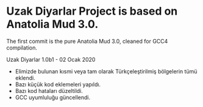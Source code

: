 # Uzak Diyarlar Project is based on Anatolia Mud 3.0.

The first commit is the pure Anatolia Mud 3.0, cleaned for GCC4 compilation.

Uzak Diyarlar 1.0b1 - 02 Ocak 2020
- Elimizde bulunan kısmi veya tam olarak Türkçeleştirilmiş bölgelerin tümü eklendi.
- Bazı küçük kod eklemeleri yapıldı.
- Bazı kod hataları düzeltildi.
- GCC uyumluluğu güncellendi.
